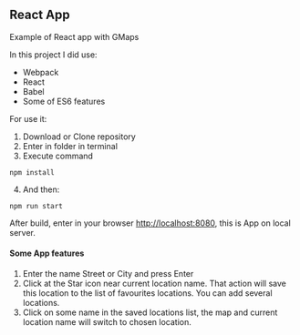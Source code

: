 ## React App

Example of React app with GMaps

In this project I did use:
- Webpack
- React
- Babel
- Some of ES6 features

For use it:

1. Download or Clone repository
2. Enter in folder in terminal
3. Execute command
  
  ```
  npm install
  ```
4. And then:
  
  ```
  npm run start
  ```
  After build, enter in your browser <http://localhost:8080>, this is App on local server.
  
#### Some App features
1. Enter the name Street or City and press Enter
2. Click at the Star icon near current location name. That action will save this location to the list of favourites locations. You can add several locations.
3. Click on some name in the saved locations list, the map and current location name will switch to chosen location.
  
